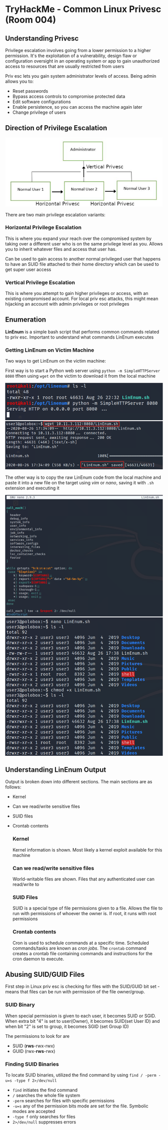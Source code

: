 #  TryHackMe - Common Linux Privesc (Room 004)

## Understanding Privesc

Privilege escalation involves going from a lower permission to a higher permission. It's the exploitation of a vulnerability, design flaw or configuration oversight in an operating system or app to gain unauthorized access to resources that are usually restricted from users

Priv esc lets you gain system administrator levels of access. Being admin allows you to:

* Reset passwords
* Bypass access controls to compromise protected data
* Edit software configurations
* Enable persistence, so you can access the machine again later
* Change privilege of users

## Direction of Privilege Escalation

![](/Common%20Linux%20Privesc/images/typesofprivesc.png)

There are two main privilege escalation variants:

### Horizontal Privilege Escalation

This is where you expand your reach over the compromised system by taking over a different user who is on the same privilege level as you. Allows you to inherit whatever files and access that user has. 

Can be used to gain access to another normal privileged user that happens to have an SUID file attached to their home directory which can be used to get super user access

### Vertical Privilege Escalation

This is where you attempt to gain higher privileges or access, with an existing compromised account. For local priv esc attacks, this might mean hijacking an account with admin privileges or root privileges

## Enumeration

__LinEnum__ is a simple bash script that performs common commands related to priv esc. Important to understand what commands LinEnum executes

### Getting LinEnum on Victim Machine

Two ways to get LinEnum on the victim machine:

First way is to start a Python web server using `python -m SimpleHTTPServer 8080` tfhen using `wget` on the victim to download it from the local machine

![](/Common%20Linux%20Privesc/images/linenum_hosted.png)
![](/Common%20Linux%20Privesc/images/linenum_download.png)

The other way is to copy the raw LinEnum code from the local machine and paste it into a new file on the target using *vim* or *nano*, saving it with `.sh` extension and executing it

![](/Common%20Linux%20Privesc/images/linenum_writingfile.png)
![](/Common%20Linux%20Privesc/images/linenum_chmod.png)

## Understanding LinEnum Output

Output is broken down into different sections. The main sections are as follows:

* Kernel
* Can we read/write sensitive files
* SUID files
* Crontab contents

	### Kernel

	Kernel information is shown. Most likely a kernel exploit available for this machine

	### Can we read/write sensitive files

	World-writable files are shown. Files that any authenticated user can read/write to

	### SUID Files

	SUID is a special type of file permissions given to a file. Allows the file to run with permissions of whoever the owner is. If root, it runs with root permissions

	### Crontab contents

	Cron is used to schedule commands at a specific time. Scheduled commands/tasks are known as *cron jobs*. The `crontab` command creates a crontab file containing commands and instructions for the cron daemon to execute. 

## Abusing SUID/GUID Files

First step in Linux priv esc is checking for files with the SUID/GUID bit set - means that files can be run with permission of the file owner/group.

### SUID Binary

When special permission is given to each user, it becomes SUID or SGID. When extra bit "4" is set to user(Owner), it becomes SUID(set User ID) and when bit "2" is set to group, it becomes SGID (set Group ID)

The permissions to look for are

* SUID (__rws__-rwx-rwx)
* GUID (rwx-__rws__-rwx)

### Finding SUID Binaries

To locate SUID binaries, utilized the find command by using `find / -perm -u=s -type f 2>/dev/null` 

* `find` initiates the find command
* `/` searches the whole file system
* `-perm` searches for files with specific permissions
* `-u=s` any of the permission bits mode are set for the file. Symbolic modes are accepted
* `-type f` only searches for files
* `2>/dev/null` suppresses errors